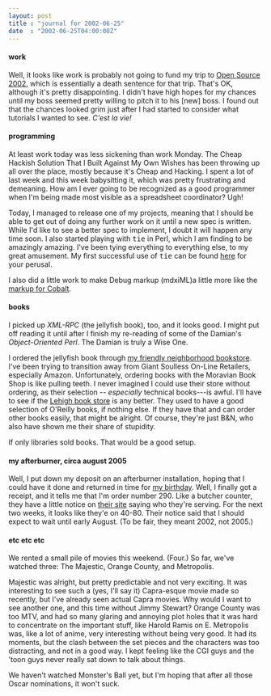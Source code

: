 ```yaml
---
layout: post
title : "journal for 2002-06-25"
date  : "2002-06-25T04:00:00Z"
---
```

<h4>work</h4>Well, it looks like work is probably not going to fund my trip to <a href='http://conferences.oreillynet.com/os2002/'>Open Source 2002</a>, which is essentially a death sentence for that trip.  That's OK, although it's pretty disappointing.  I didn't have high hopes for my chances until my boss seemed pretty willing to pitch it to his [new] boss.  I found out that the chances looked grim just after I had started to consider what tutorials I wanted to see.  <i>C'est la vie!</i><h4>programming</h4>At least work today was less sickening than work Monday.  The Cheap Hackish Solution That I Built Against My Own Wishes has been throwing up all over the place, mostly because it's Cheap and Hacking.  I spent a lot of last week and this week babysitting it, which was pretty frustrating and demeaning.  How am I ever going to be recognized as a good programmer when I'm being made most visible as a spreadsheet coordinator?  Ugh!

Today, I managed to release one of my projects, meaning that I should be able to get out of doing any further work on it until a new spec is written.  While I'd like to see a better spec to implement, I doubt it will happen any time soon.  I also started playing with <tt>tie</tt> in Perl, which I am finding to be amazingly amazing.  I've been tying everything to everything else, to my great amusement.  My first successful use of <tt>tie</tt> can be found <a href='http://rjbs.manxome.org/code/perl/stub.pl'>here</a> for your perusal.

I also did a little work to make Debug markup (mdxiML)a little more like the <a href='http://mdxi.collapsar.net//cobalt/cmms.html'>markup for Cobalt</a>.<h4>books</h4>I picked up <cite class='book'>XML-RPC</cite> (the jellyfish book), too, and it looks good.  I might put off reading it until after I finish my re-reading of some of the Damian's <cite class='book'>Object-Oriented Perl</cite>.  The Damian is truly a Wise One.

I ordered the jellyfish book through <a href='http://www.moravianstar.com/'>my friendly neighborhood bookstore</a>.  I've been trying to transition away from Giant Soulless On-Line Retailers, especially Amazon.  Unfortunately, ordering books with the Moravian Book Shop is like pulling teeth.  I never imagined I could use their store without ordering, as their selection -- <em>especially</em> technical books---is awful.  I'll have to see if the <a href='http://www.lehigh.bkstore.com'>Lehigh book store</a> is any better. They used to have a good selection of O'Reilly books, if nothing else.  If they have that and can order other books easily, that might be alright.  Of course, they're just B&N, who also have shown me their share of stupidity.

If only libraries sold books.  That would be a good setup.<h4>my afterburner, circa august 2005</h4>Well, I put down my deposit on an afterburner installation, hoping that I could have it done and returned in time for <a href='/countdown'>my birthday</a>. Well, I finally got a receipt, and it tells me that I'm order number 290.  Like a butcher counter, they have a little notice on <a href='http://www.portablemonopoly.net/'>their site</a> saying who they're serving.  For the next two weeks, it looks like they'e on 40-80.  Their notice said that I should expect to wait until early August.  (To be fair, they meant 2002, not 2005.)<h4>etc etc etc</h4>We rented a small pile of movies this weekend.  (Four.)  So far, we've watched three:  The Majestic, Orange County, and Metropolis.

Majestic was alright, but pretty predictable and not very exciting.  It was interesting to see such a (yes, I'll say it) Capra-esque movie made so recently, but I've already seen actual Capra movies.  Why would I want to see another one, and this time without Jimmy Stewart?  Orange County was too MTV, and had so many glaring and annoying plot holes that it was hard to concentrate on the important stuff, like Harold Ramis on E.  Metropolis was, like a lot of anime, very interesting without being very good.  It had its moments, but the clash between the set pieces and the characters was too distracting, and not in a good way.  I kept feeling like the CGI guys and the 'toon guys never really sat down to talk about things.

We haven't watched Monster's Ball yet, but I'm hoping that after all those Oscar nominations, it won't suck.

